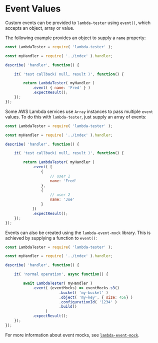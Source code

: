 # Event Values

Custom events can be provided to `lambda-tester` using `event()`, which accepts an object, array or value.

The following example provides an object to supply a `name` property:

```js
const LambdaTester = require( 'lambda-tester' );

const myHandler = require( '../index' ).handler;

describe( 'handler', function() {

	it( 'test callback( null, result )', function() {

		return LambdaTester( myHandler )
			.event( { name: 'Fred' } )
			.expectResult();
	});
});
```

Some AWS Lambda services use `Array` instances to pass multiple `event` values. To do this with `lambda-tester`, just supply an array of
events:

```js
const LambdaTester = require( 'lambda-tester' );

const myHandler = require( '../index' ).handler;

describe( 'handler', function() {

	it( 'test callback( null, result )', function() {

		return LambdaTester( myHandler )
			.event( [
				{
					// user 1
					name: 'Fred'
				},
				{
					// user 2
					name: 'Joe'
				}
			])
			.expectResult();
	});
});
```

Events can also be created using the `lambda-event-mock` library. This is achieved
by supplying a function to `event()`:

```js
const LambdaTester = require( 'lambda-tester' );

const myHandler = require( '../index' ).handler;

describe( 'handler', function() {

	it( 'normal operation', async function() {

		await LambdaTester( myHandler )
			.event( (eventMocks) => eventMocks.s3()
						.bucket( 'my-bucket' )
						.object( 'my-key', { size: 456} )
						.configurationId( '1234' )
						.build()
				  )
			.expectResult();
	});
});
```

For more information about event mocks, see
[`lambda-event-mock`](https://github.com/vandium-io/lambda-event-mock).
